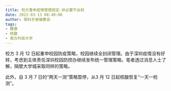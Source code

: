 ```yaml
---
title: 校方重申疫情管理规定-非必要不出校
date: 2022-03-13 08:49:06
author: 南科手册编委会
tags:
- 健康
- 核酸
- 南方科技大学
---
```


校方 3 月 12 日起重申校园防疫策略，校园继续全封闭管理。由于深圳疫情没有好转，考虑到主体责任深圳校园防控办继续发布统一管理策略。笔者透过消息人士了解，隔壁大学城采取同样的策略。

此外，自 3 月 7 日的“两天一测”策略暂停，从3 月 12 日起核酸恢复“一天一检测”。
